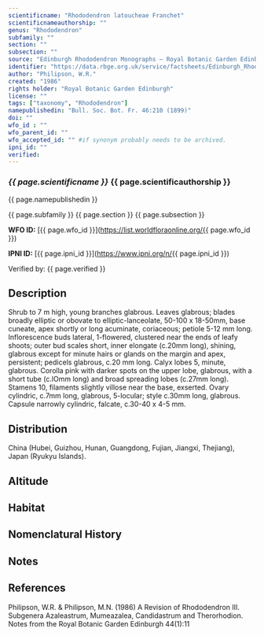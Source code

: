 ```yaml
---
scientificname: "Rhododendron latoucheae Franchet"
scientificnameauthorship: ""
genus: "Rhododendron"
subfamily: ""
section: ""
subsection: ""
source: "Edinburgh Rhododendron Monographs – Royal Botanic Garden Edinburgh"
identifier: "https://data.rbge.org.uk/service/factsheets/Edinburgh_Rhododendron_Monographs.xhtml"
author: "Philipson, W.R."
created: "1986"
rights holder: "Royal Botanic Garden Edinburgh"
license: ""
tags: ["taxonomy", "Rhododendron"]
namepublishedin: "Bull. Soc. Bot. Fr. 46:210 (1899)"
doi: ""
wfo_id : ""
wfo_parent_id: ""
wfo_accepted_id: "" #if synonym probably needs to be archived.                      
ipni_id: ""
verified:
---
```

### _{{ page.scientificname }}_ {{ page.scientificauthorship }}
 {{ page.namepublishedin }}

{{ page.subfamily }} {{ page.section }} {{ page.subsection }}

**WFO ID:** [{{ page.wfo_id }}](https://list.worldfloraonline.org/{{ page.wfo_id }})

**IPNI ID:** [{{ page.ipni_id }}](https://www.ipni.org/n/{{ page.ipni_id }})

Verified by: {{ page.verified }}



## Description
Shrub to 7 m high, young branches glabrous. Leaves glabrous; blades broadly elliptic or obovate to elliptic-lanceolate, 50-100 x 18-50mm, base cuneate, apex shortly or long acuminate, coriaceous; petiole 5-12 mm long. Inflorescence buds lateral, 1-flowered, clustered near the ends of leafy shoots; outer bud scales short, inner elongate (c.20mm long), shining, glabrous except for minute hairs or glands on the margin and apex, persistent; pedicels glabrous, c.20 mm long. Calyx lobes 5, minute, glabrous. Corolla pink with darker spots on the upper lobe, glabrous, with a short tube (c.lOmm long) and broad spreading lobes (c.27mm long). Stamens 10, filaments slightly villose near the base, exserted. Ovary cylindric, c.7mm long, glabrous, 5-locular; style c.30mm long, glabrous. Capsule narrowly cylindric, falcate, c.30-40 x 4-5 mm.

## Distribution
China (Hubei, Guizhou, Hunan, Guangdong, Fujian, Jiangxi, Thejiang), Japan (Ryukyu Islands).

## Altitude


## Habitat


## Nomenclatural History

                       
## Notes


## References

Philipson, W.R. & Philipson, M.N. (1986) A Revision of Rhododendron III. Subgenera Azaleastrum, Mumeazalea, Candidastrum and Therorhodion. Notes from the Royal Botanic Garden Edinburgh 44(1):11
